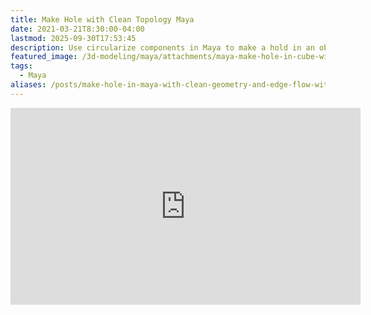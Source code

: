 ```yaml
---
title: Make Hole with Clean Topology Maya
date: 2021-03-21T8:30:00-04:00
lastmod: 2025-09-30T17:53:45
description: Use circularize components in Maya to make a hold in an object
featured_image: /3d-modeling/maya/attachments/maya-make-hole-in-cube-with-circularize-components.jpg
tags:
  - Maya
aliases: /posts/make-hole-in-maya-with-clean-geometry-and-edge-flow-without-ooleans-using-circularize-omponents/
---
```


<div class="iframe-16-9-container">
<iframe class="youTubeIframe" width="560" height="315" src="https://www.youtube.com/embed/EIKiJUmUH7A?rel=0" title="YouTube video player" frameborder="0" allow="accelerometer; autoplay; clipboard-write; encrypted-media; gyroscope; picture-in-picture; web-share" referrerpolicy="strict-origin-when-cross-origin" allowfullscreen></iframe>
</div>
